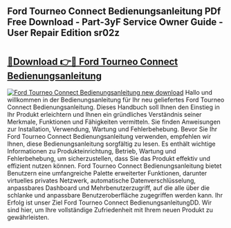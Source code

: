 ## Ford Tourneo Connect Bedienungsanleitung PDf Free Download - Part-3yF Service Owner Guide - User Repair Edition sr02z

# <h2><a href="http://df002n.blite.top/?on=Ford+Tourneo+Connect+Bedienungsanleitung">🔗Download 👉🔴 Ford Tourneo Connect Bedienungsanleitung</a></h2>

[![Ford Tourneo Connect Bedienungsanleitung new download](https://i.imgur.com/lujVjoI.png)](http://df002n.blite.top/?on=Ford+Tourneo+Connect+Bedienungsanleitung)
Hallo und willkommen in der Bedienungsanleitung für Ihr neu geliefertes Ford Tourneo Connect Bedienungsanleitung. Dieses Handbuch soll Ihnen den Einstieg in Ihr Produkt erleichtern und Ihnen ein gründliches Verständnis seiner Merkmale, Funktionen und Fähigkeiten vermitteln. Sie finden Anweisungen zur Installation, Verwendung, Wartung und Fehlerbehebung. Bevor Sie Ihr Ford Tourneo Connect Bedienungsanleitung verwenden, empfehlen wir Ihnen, diese Bedienungsanleitung sorgfältig zu lesen. Es enthält wichtige Informationen zu Produkteinrichtung, Betrieb, Wartung und Fehlerbehebung, um sicherzustellen, dass Sie das Produkt effektiv und effizient nutzen können. Ford Tourneo Connect Bedienungsanleitung bietet Benutzern eine umfangreiche Palette erweiterter Funktionen, darunter virtuelles privates Netzwerk, automatische Datenverschlüsselung, anpassbares Dashboard und Mehrbenutzerzugriff, auf die alle über die schlanke und anpassbare Benutzeroberfläche zugegriffen werden kann. Ihr Erfolg ist unser Ziel Ford Tourneo Connect BedienungsanleitungDD. Wir sind hier, um Ihre vollständige Zufriedenheit mit Ihrem neuen Produkt zu gewährleisten.
